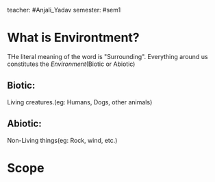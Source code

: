 teacher: #Anjali_Yadav
semester: #sem1


# What is Environtment?
THe literal meaning of the word is "Surrounding". Everything around us constitutes the *Environment*(Biotic or Abiotic)

## Biotic:
Living creatures.(eg: Humans, Dogs, other animals)
## Abiotic: 
Non-Living things(eg: Rock, wind, etc.)

# Scope
